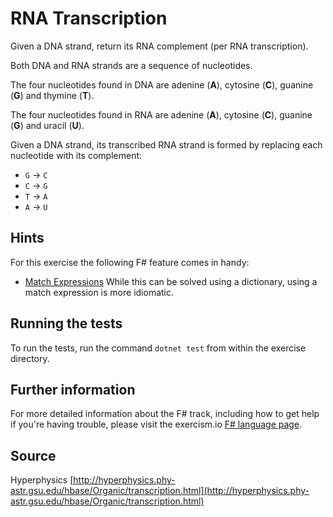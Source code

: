 # RNA Transcription

Given a DNA strand, return its RNA complement (per RNA transcription).

Both DNA and RNA strands are a sequence of nucleotides.

The four nucleotides found in DNA are adenine (**A**), cytosine (**C**),
guanine (**G**) and thymine (**T**).

The four nucleotides found in RNA are adenine (**A**), cytosine (**C**),
guanine (**G**) and uracil (**U**).

Given a DNA strand, its transcribed RNA strand is formed by replacing
each nucleotide with its complement:

* `G` -> `C`
* `C` -> `G`
* `T` -> `A`
* `A` -> `U`

## Hints
For this exercise the following F# feature comes in handy:
- [Match Expressions](https://fsharpforfunandprofit.com/posts/match-expression/) While this can be solved using a dictionary, using a match expression is more idiomatic.

## Running the tests

To run the tests, run the command `dotnet test` from within the exercise directory.

## Further information

For more detailed information about the F# track, including how to get help if
you're having trouble, please visit the exercism.io [F# language page](http://exercism.io/languages/fsharp/resources).

## Source

Hyperphysics [http://hyperphysics.phy-astr.gsu.edu/hbase/Organic/transcription.html](http://hyperphysics.phy-astr.gsu.edu/hbase/Organic/transcription.html)

